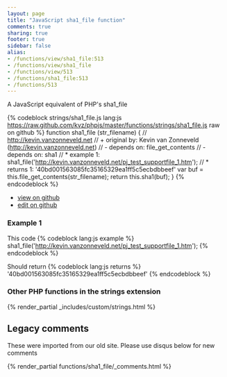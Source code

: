 ```yaml
---
layout: page
title: "JavaScript sha1_file function"
comments: true
sharing: true
footer: true
sidebar: false
alias:
- /functions/view/sha1_file:513
- /functions/view/sha1_file
- /functions/view/513
- /functions/sha1_file:513
- /functions/513
---
```

<!-- Generated by Rakefile:build -->
A JavaScript equivalent of PHP's sha1_file

{% codeblock strings/sha1_file.js lang:js https://raw.github.com/kvz/phpjs/master/functions/strings/sha1_file.js raw on github %}
function sha1_file (str_filename) {
  // http://kevin.vanzonneveld.net
  // +   original by: Kevin van Zonneveld (http://kevin.vanzonneveld.net)
  // -    depends on: file_get_contents
  // -    depends on: sha1
  // *     example 1: sha1_file('http://kevin.vanzonneveld.net/pj_test_supportfile_1.htm');
  // *     returns 1: '40bd001563085fc35165329ea1ff5c5ecbdbbeef'
  var buf = this.file_get_contents(str_filename);
  return this.sha1(buf);
}
{% endcodeblock %}

 - [view on github](https://github.com/kvz/phpjs/blob/master/functions/strings/sha1_file.js)
 - [edit on github](https://github.com/kvz/phpjs/edit/master/functions/strings/sha1_file.js)

### Example 1
This code
{% codeblock lang:js example %}
sha1_file('http://kevin.vanzonneveld.net/pj_test_supportfile_1.htm');
{% endcodeblock %}

Should return
{% codeblock lang:js returns %}
'40bd001563085fc35165329ea1ff5c5ecbdbbeef'
{% endcodeblock %}


### Other PHP functions in the strings extension
{% render_partial _includes/custom/strings.html %}
## Legacy comments
These were imported from our old site. Please use disqus below for new comments
<div style="overflow-y: scroll; max-height: 500px;">
{% render_partial functions/sha1_file/_comments.html %}
</div>
